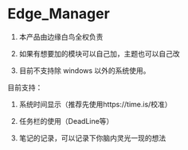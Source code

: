 # Edge_Manager

1.  本产品由边缘白鸟全权负责

2.  如果有想要加的模块可以自己加，主题也可以自己改

3.  目前不支持除 windows 以外的系统使用。

目前支持：

1.  系统时间显示（推荐先使用https://time.is/校准）

2.  任务栏的使用（DeadLine等）

3.  笔记的记录，可以记录下你脑内灵光一现的想法
